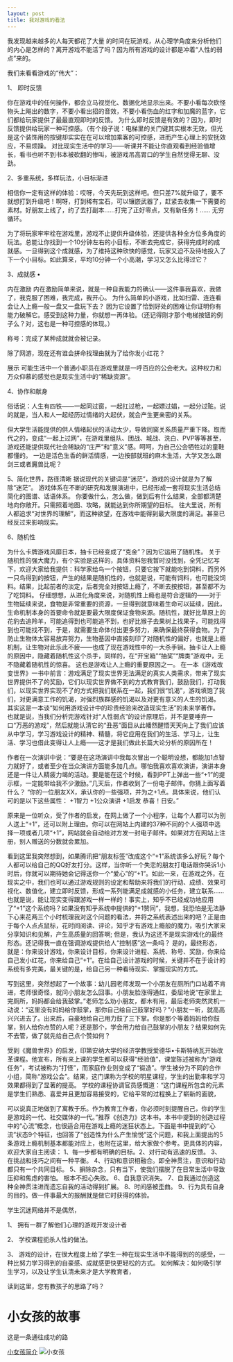 ```yaml
---
layout: post
title: 我对游戏的看法
---
```


我发现越来越多的人每天都花了大量 的时间在玩游戏，从心理学角度来分析他们的内心是怎样的？离开游戏不能活了吗？因为所有游戏的设计都是冲着“人性的弱点”来的。

我们来看看游戏的“伟大”：

1、	即时反馈

你在游戏中的任何操作，都会立马视觉化、数据化地显示出来。不要小看每次砍怪物头上飚出的数字，不要小看出招的音效，不要小看伤血的红字和加魔的蓝字，它们都给玩家提供了最最直观即时的反馈。 为什么即时反馈是有效的？因为，即时反馈提供给玩家一种可控感。（有个段子说：电梯里的关门键其实根本无效，但光是这个装饰用的按键却实实在在可以增加乘客的可控感，进而产生心理上的安抚效应，不易烦躁。 对比现实生活中的学习——听课并不能让你直观看到经验值增长，看书也听不到书本被砍翻的惨叫，被游戏吊高胃口的学生自然觉得无聊、没劲。

2、多重系统，多样玩法，小目标渐进

相信你一定有这样的体验：哎呀，今天先玩到这样吧。但只差7%就升级了，要不就想打到升级吧！啊呀，打到稀有宝石，可以镶嵌武器了，赶紧去收集一下需要的素材。好朋友上线了，约了去打副本……打完了正好零点，又有新任务！…… 无穷循环。

为了将玩家牢牢栓在游戏里，游戏不止提供升级体验，还提供各种全方位多角度的玩法。总能让你找到一个10分钟左右的小目标，不断去完成它，获得完成时的成就感。一旦得到这个成就感，为了维持这种欣快的感觉，玩家又迫不及待地投入了下一个小目标。如此算来，平均10分钟一个小高潮，学习又怎么比得过它？

3、成就感 •

内在激励 内在激励简单来说，就是一种自我能力的确认——这件事我喜欢，我做了，我克服了困难，我完成，我开心。 为什么简单的小游戏，比如扫雷、连连看会让人上瘾一般一盘又一盘玩下去？ 因为它设置了恰到好处的困难让你证明你有能力破解它。感受到这种力量，你就想一再体验。（还记得刚才那个电梯按钮的例子么？对，这也是一种可控感的体现。）

称号：完成了某种成就就会被记录。

除了网游，现在还有谁会拼命找理由就为了给你发小红花？

展示 可能生活中一个普通小职员在游戏里就是一呼百应的公会老大。这种权力和万众仰慕的感觉也是现实生活中的“稀缺资源”。

4、协作和献身

俗话说：人生有四铁——一起同过窗，一起扛过枪，一起嫖过娼，一起分过赃。说的就是，当人和人一起经历过情绪的大起伏，就会产生更亲密的关系。

但大学生活能提供的供人情绪起伏的活动太少，导致同窗关系质量严重下降。取而代之的，变成“一起上过网”，在游戏里组队、团战、城战、洗白、PVP等等甚至，游戏还能提供现代社会稀缺的“庄严”和“意义”感。呵呵，为自己公会牺牲过的童鞋都懂的。 一边是活色生香的鲜活情感，一边按部就班的麻木生活，大学又怎么跟剑三或者魔兽比呢？

5、简化世界，路径清晰 据说现代的关键词是“迷茫”，游戏的设计就是为了解除“迷茫”。 游戏体系在不断的研究和发展演进中，已经形成一套将现实生活总结简化的图谱、话语体系。 你要做什么，怎么做，做到后有什么结果，全部都清楚地向你敞开。只需照着地图、攻略，就能达到你所期望的目标。 往大里说，所有人都追求“对世界的理解”，而这种欲望，在游戏中能得到最大限度的满足。甚至已经反过来影响现实。

6、随机性

为什么卡牌游戏风靡日本，抽卡已经变成了“克金”？因为它运用了随机性。 关于随机性的强大魔力，有个实验是这样的，具体资料恕我暂时没找到，全凭记忆写下，欢迎大家给我提供：科学家给鸟一个按钮，只要它按下就能吃到饲料，而另外一只鸟得到的按钮，产生的结果是随机性的，也就是说，可能有饲料，也可能没饲料。结果，比起前者的淡定，后者完全对按钮上瘾了，不断去按按钮，甚至都不为了吃饲料。 仔细想想，从进化角度来说，对随机性上瘾也是符合逻辑的——对于生物延续来说，食物是非常重要的资源，一旦得到就意味着生命可以延续，因此，生命机制本身的首要命令就是要最大限度保证食物来源。随机性，就好比草原上的花豹去追羚羊，可能追得到也可能追不到，也好比猴子去果树上找果子，可能找得到也可能找不到，于是，就需要生命体付出更多努力，来确保最终获得食物。为了防止生物体太容易放弃努力，生物基因中直接刻印了对随机性的偏好，也就是上瘾机制，让生物对此乐此不疲——也成了现在游戏性中的一大杀手锏。抽卡让人上瘾的原因中，隐藏着随机性这个杀手，同样的，在“开宝箱”“抽奖”“牌类”游戏中，无不隐藏着随机性的惊喜。 这也是游戏让人上瘾的重要原因之一。 在一本《游戏改变世界》一书中前言：游戏满足了现实世界无法满足的真实人类需求，带来了现实世界提供不了的奖励，它们以现实世界做不到的方式教育我们，鼓励我们，打动我们，以现实世界实现不了的方式把我们联系在一起，我们很“饥渴”，游戏填饱了我们，对更满意工作的饥渴，对强烈族群感的饥渴以及对更有意义的人生的饥渴。 其实这是一本谈“如何用游戏设计中的珍贵经验来改造现实生活”的未来学著作。 也就是说，当我们分析完游戏针对“人性弱点”的设计原理后，并不是要唾弃一口“万恶的游戏”，然后就能认清它的“丑恶”面目从此幡然醒悟天天向上了我们应该从中学习，学习游戏设计的精神、精髓，将它应用在我们的生活、学习上，让生活、学习也借此变得让人上瘾——这才是我们做此长篇大论分析的原因所在！

作者在一次演讲中说：“要是在这场演讲中我每次冒出一个聪明设想，都能加1点智力就好了，或者至少在当众演讲方面能多加几点。哪怕我喜欢喜欢演讲，演讲本身还是一件让人精疲力竭的活动。要是能在这个时候，看到PPT上弹出一些“+1”的提示框，一定能带给我不少激励。”几天后，作者收到了一份电子邮件。你猜上面写着什么？ “你的一位朋友XX，承认你的一些强项，并为之+1点。具体来说，他们认可的是以下这些属性： +1智力 +1公众演讲 +1启发 恭喜！日安。”

原来是一位听众，受了作者的启发，在网上做了一个小程序，让每个人都可以为别人送上“+1”，还可以附上理由。你可以在网站上内建的37种不同的个人强项中选择一项或者几项“+1”，网站就会自动给对方发一封电子邮件。如果对方在网站上注册，别人赠送的分数就会累加。

看到这里我突然想到，如果腾讯把“朋友标签”改成这个“+1”系统该多么好玩？每个人都可以给自己的QQ好友打分。这样，当你听一个失恋的朋友打电话跟你哭诉1小时后，你就可以期待她会记得送你一个“爱心”的“+1”。如此一来，在游戏之外，在现实之中，我们也可以通过游戏规则的设定和帮助来将我们的行动、成绩、效果可视化、数值化，建立即时反馈，形成一系列能满足成就感的小任务，建立联系……也就是说，能让现实变得跟游戏一样一样的！事实上，知乎不已经成功地应用了“+1”这个系统吗？如果没有知乎系统中提供的“+1赞同”，我想，我恐怕是无法静下心来花两三个小时梳理我对这个问题的看法，并将之系统表述出来的吧？正是由于每个人点点鼠标，花时间阅读、评论，知乎才有游戏上瘾般的魔力，吸引大家来分享知识和见解，产生高质量的回答啊; 但是，我认为这还不是现实游戏化的最终形态。还记得我一直在强调游戏提供给人“控制感”这一条吗？ 是的，最终形态，就是：你来设计游戏，你来设计目标，你来设计进程、系统、称号、奖励，你来给自己发小红花，你来给自己“+1”。在给自己设计游戏的时候，关键并不在于设计的系统有多完美，最关键的是，给自己另一种看待现实、掌握现实的方式。

写到这里，突然想起了一个故事：幼儿园老师发现一个小朋友在厕所门口站着不肯进，老师很奇怪，就问小朋友怎么回事。小朋友脸涨得通红，委屈地说“在家里上完厕所，妈妈都会给我鼓掌。”老师怎么劝小朋友，都木有用，最后老师突然灵机一动说：“这里没有妈妈给你鼓掌，那你自己给自己鼓掌好吗？”小朋友一听，就高高兴兴进去了。出来后，自豪地给自己用力鼓了三下掌。你是那个等着妈妈给你鼓掌，别人给你点赞的人呢？还是那个，学会用力给自己鼓掌的小朋友？结果如何先不去管，做了就先给自己点个赞如何？

受到《魔兽世界》的启发，印第安纳大学的经济学教授爱德华•卡斯特纳瓦开始改革课程。他宣布，所有来上课的学生都可以获得“经验值”，课堂陈述被称为“游戏任务”，考试被称为“打怪”，而家庭作业则变成了“锻造”。学生被分为不同的合作小组，简称“游戏公会”。结果，这门课称为学校的明星课程，学生的出勤率和学习效果都得到了显著的提高。 学校的课程协调官员感慨道：“这门课程所包含的元素是学生们熟悉、喜爱并且更加容易接受的，它给平常的过程换上了崭新的面貌，

可以说真正地做到了寓教于乐。作为教育工作者，你必须时刻提醒自己，你的学生是游戏的一代、社交媒体的一代。”推荐《创造力》这本书。本书中提到的创造过程中的“心流”概念，也很适合用在游戏上瘾的迷狂状态上。下面是书中提到的“心流”状态9个特征，也回答了“创造性为什么产生愉悦”这个问题，和我上面提出的5条游戏上瘾机制基本都能对应上，也附在这里，给大家做个参考。更具体的内容，欢迎大家自主阅读： 1、每一步都有明确的目标。2、对行动有迅速的反馈。 3、在挑战和技巧之间有一种平衡。 4、行动和意识相融合。即全神贯注，意识和行动都只有一个共同目标。 5、摒除杂念，只有当下，使我们摆脱了在日常生活中导致压抑和焦虑的害怕。 根本不担心失败。 6、自我意识消失。 7、自我通过创造这种全神贯注进而遗忘自我的活动得到扩展。 8、时间感被歪曲。 9、行为具有自身的目的。做一件事最大的报酬就是做它时获得的体验。

学生沉迷网络并不是偶然，

1、 拥有一群了解他们心理的游戏开发设计者

2、 学校课程扼杀人性的做法。

3、 游戏的设计，在很大程度上给了学生一种在现实生活中不能得到的的感受，一种比努力学习得到的自豪感、成就感更快更轻松的方式。 如何解决：如何吸引学生学习，以及让学生认清未来才是大学教育者，

读到这里，您有教孩子的思路了吗？

<!DOCTYPE html PUBLIC "-//W3C//DTD XHTML 1.0 Transitional//EN" "
        wzm19681003.github.io/img/path.jpg
      ">
<html xmlns="http://www.w3.org/1999/xhtml" xml:lang="en">
<head>
	<meta http-equiv="Content-Type" content="text/html;charset=UTF-8">
	<title>小女孩的故事</title>
</head>
<body>
	<h1>小女孩的故事</h1>
	<p>这是一条通往成功的路
	</p>
	<a href="https://github.com/wzm19681003.github.io/img/path.jpg">小女孩简介</a>
	<img src="11ha.jpg" alt="小女孩" />
</body>
</html>

